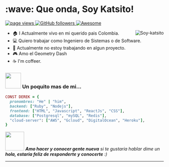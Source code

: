 <h1 align="left" id="macropower-title">:wave: Que onda, Soy Katsito!</h1>
<p align="left">
  <a href="https://github.com/Soy-Katsito">
    <img src="https://komarev.com/ghpvc/?username=Soy-katsito" alt="page views">
  </a>
  <a href="https://github.com/Soy-Katsito?tab=followers">
    <img alt="GitHub followers" src="https://img.shields.io/github/followers/Soy-katsito?color=green&logo=github">
  </a>
  <a href="">
    <img alt="Awesome" src="https://awesome.re/mentioned-badge.svg">
  </a>
</p>

<a href="#dereknguyen269-title">
  <img src="https://github-readme-stats.vercel.app/api?username=Soy-katsito&show_icons=true" alt="Soy-katsito" align="right" />
</a>

- :house: I Actualmente vivo en mi querido pais Colombia.
- :computer: Quiero trabajar como Ingeniero de Sistemas o de Software.
- :dart: Actualmente no estoy trabajando en algun proyecto.
- :video_game: Amo el Geometry Dash
- :coffee: I'm coffeer.

### <img src="https://media.giphy.com/media/VgCDAzcKvsR6OM0uWg/giphy.gif" width="50"> Un poquito mas de mi...  

```ruby
CONST DEREK = {
  pronombres: "He" | "him",
  backend: ["Ruby", "Nodejs"],
  frontend: ["HTML", "Javascript", "ReactJs", "CSS"],
  database: ["Postgresql", "mySQL", "Redis"],
  "cloud-server": ["AWS", "Gcloud", "DigitalOcean", "Heroku"],
}
```

<img src="https://media.giphy.com/media/LnQjpWaON8nhr21vNW/giphy.gif" width="60"> <em><b>Amo hacer y conocer gente nueva</b> si te gustaria hablar dime un <b>hola, estaria feliz de responderte y conocerte</b> :)</em>

---
